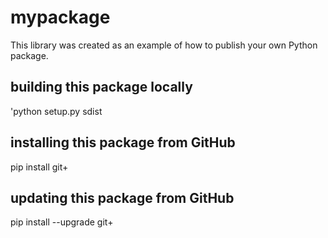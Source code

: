 # mypackage
This library was created as an example of how to publish your own Python package.

## building this package locally
'python setup.py sdist

## installing this package from GitHub
pip install git+

## updating this package from GitHub
pip install --upgrade git+